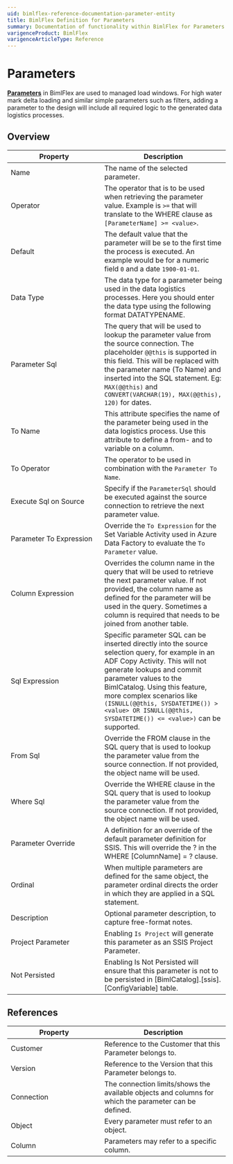 ```yaml
---
uid: bimlflex-reference-documentation-parameter-entity
title: BimlFlex Definition for Parameters
summary: Documentation of functionality within BimlFlex for Parameters
varigenceProduct: BimlFlex
varigenceArticleType: Reference
---
```


# Parameters

[**Parameters**](xref:bimlflex-concepts-metadata-parameters) in BimlFlex are used to managed load windows. For high water mark delta loading and similar simple parameters such as filters, adding a parameter to the design will include all required logic to the generated data logistics processes.

## Overview
  
| <div style="width:200px">Property</div> | Description |
| --------- | ----------- |
|Name | The name of the selected parameter.|
|Operator | The operator that is to be used when retrieving the parameter value. Example is `>=` that will translate to the WHERE clause as `[ParameterName] >= <value>`.|
|Default | The default value that the parameter will be se to the first time the process is executed. An example would be for a numeric field `0` and a date `1900-01-01`.|
|Data Type | The data type for a parameter being used in the data logistics processes. Here you should enter the data type using the following format DATATYPENAME.|
|Parameter Sql | The query that will be used to lookup the parameter value from the source connection. The placeholder `@@this` is supported in this field. This will be replaced with the parameter name (To Name) and inserted into the SQL statement. Eg: `MAX(@@this)` and `CONVERT(VARCHAR(19), MAX(@@this), 120)` for dates.|
|To Name | This attribute specifies the name of the parameter being used in the data logistics process. Use this attribute to define a from- and to variable on a column.|
|To Operator | The operator to be used in combination with the `Parameter To Name`.|
|Execute Sql on Source | Specify if the `ParameterSql` should be executed against the source connection to retrieve the next parameter value.|
|Parameter To Expression | Override the `To Expression` for the Set Variable Activity used in Azure Data Factory to evaluate the `To Parameter` value.|
|Column Expression | Overrides the column name in the query that will be used to retrieve the next parameter value. If not provided, the column name as defined for the parameter will be used in the query. Sometimes a column is required that needs to be joined from another table.|
|Sql Expression | Specific parameter SQL can be inserted directly into the source selection query, for example in an ADF Copy Activity. This will not generate lookups and commit parameter values to the BimlCatalog. Using this feature, more complex scenarios like `(ISNULL(@@this, SYSDATETIME()) > <value> OR ISNULL(@@this, SYSDATETIME()) <= <value>)` can be supported.|
|From Sql | Override the FROM clause in the SQL query that is used to lookup the parameter value from the source connection. If not provided, the object name will be used.|
|Where Sql | Override the WHERE clause in the SQL query that is used to lookup the parameter value from the source connection. If not provided, the object name will be used.|
|Parameter Override | A definition for an override of the default parameter definition for SSIS. This will override the ? in the WHERE [ColumnName] = ? clause.|
|Ordinal | When multiple parameters are defined for the same object, the parameter ordinal directs the order in which they are applied in a SQL statement.|
|Description | Optional parameter description, to capture free-format notes.|
|Project Parameter | Enabling `Is Project` will generate this parameter as an SSIS Project Parameter.|
|Not Persisted | Enabling Is Not Persisted will ensure that this parameter is not to be persisted in [BimlCatalog].[ssis].[ConfigVariable] table.|

## References
  
| <div style="width:200px">Property</div> | Description |
| --------- | ----------- |
|Customer | Reference to the Customer that this Parameter belongs to.|
|Version | Reference to the Version that this Parameter belongs to.|
|Connection | The connection limits/shows the available objects and columns for which the parameter can be defined.|
|Object | Every parameter must refer to an object.|
|Column | Parameters may refer to a specific column.|

